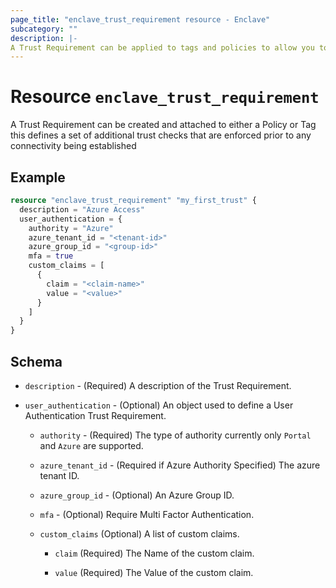 ```yaml
---
page_title: "enclave_trust_requirement resource - Enclave"
subcategory: ""
description: |-
A Trust Requirement can be applied to tags and policies to allow you to apply additional trust checks to systems which are enforced prior to any connectivity being established.
---
```


# Resource `enclave_trust_requirement`

A Trust Requirement can be created and attached to either a Policy or Tag this defines a set of additional trust checks that are enforced prior to any connectivity being established

## Example

```terraform
resource "enclave_trust_requirement" "my_first_trust" {
  description = "Azure Access"
  user_authentication = {
    authority = "Azure" 
    azure_tenant_id = "<tenant-id>"
    azure_group_id = "<group-id>"
    mfa = true
    custom_claims = [
      {
        claim = "<claim-name>"
        value = "<value>"
      }
    ]
  }
}
```

## Schema

- `description` - (Required) A description of the Trust Requirement.

- `user_authentication` - (Optional) An object used to define a User Authentication Trust Requirement.

  - `authority` - (Required) The type of authority currently only `Portal` and `Azure` are supported.

  - `azure_tenant_id` - (Required if Azure Authority Specified) The azure tenant ID.

  - `azure_group_id` - (Optional) An Azure Group ID.

  - `mfa` - (Optional) Require Multi Factor Authentication.

  - `custom_claims` (Optional) A list of custom claims.
    
    - `claim` (Required) The Name of the custom claim.

    - `value` (Required) The Value of the custom claim.
